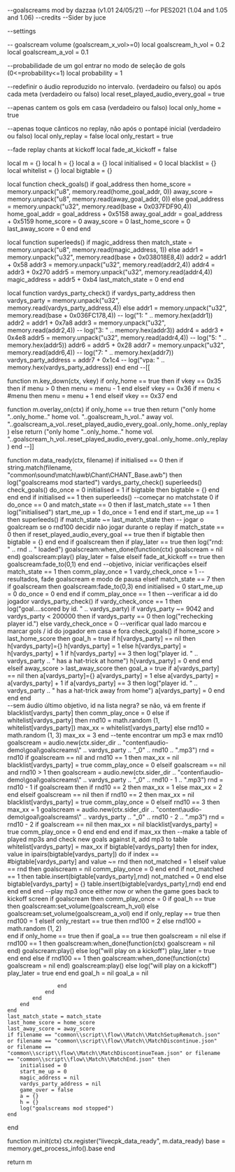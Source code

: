 
--goalscreams mod by dazzaa (v1.01 24/05/21)
--for PES2021 (1.04 and 1.05 and 1.06)
--credits
--Sider by juce

--settings

-- goalscream volume (goalscream_x_vol>=0)
local goalscream_h_vol = 0.2
local goalscream_a_vol = 0.1

--probabilidade de um gol entrar no modo de seleção de gols (0<=probability<=1)
local probability = 1

--redefinir o áudio reproduzido no intervalo. (verdadeiro ou falso) ou após cada meta (verdadeiro ou falso)
local reset_played_audio_every_goal = true


--apenas cantem os gols em casa (verdadeiro ou falso)
local only_home = true

--apenas toque cânticos no replay, não após o pontapé inicial (verdadeiro ou falso)
local only_replay = false
local only_restart = true

--fade replay chants at kickoff
local fade_at_kickoff = false






local m = {}
local h = {}
local a = {}
local initialised = 0
local blacklist = {}
local whitelist = {}
local bigtable = {}

local function check_goals()
	if goal_address then
		home_score = memory.unpack("u8", memory.read(home_goal_addr, 0))
		away_score = memory.unpack("u8", memory.read(away_goal_addr, 0))
	else
		goal_address = memory.unpack("u32", memory.read(base + 0x037FDF90,4))
		home_goal_addr = goal_address + 0x5158
		away_goal_addr = goal_address + 0x5159
		home_score = 0
		away_score = 0
		last_home_score = 0
		last_away_score = 0
	end
end

local function superleeds()
	if magic_address then
		match_state = memory.unpack("u8", memory.read(magic_address, 1))
	else
		addr1 = memory.unpack("u32", memory.read(base + 0x038018E8,4))
		addr2 = addr1 + 0x58
		addr3 = memory.unpack("u32", memory.read(addr2,4))
		addr4 = addr3 + 0x270
		addr5 = memory.unpack("u32", memory.read(addr4,4))
		magic_address = addr5 + 0xb4
		last_match_state = 0
	end
end

local function vardys_party_check()
	if vardys_party_address then
		vardys_party = memory.unpack("u32", memory.read(vardys_party_address,4))
	else
		addr1 = memory.unpack("u32", memory.read(base + 0x036FC178,4))
--		log("1: " .. memory.hex(addr1))
		addr2 = addr1 + 0x7a8
		addr3 = memory.unpack("u32", memory.read(addr2,4))
--		log("3: " .. memory.hex(addr3))
		addr4 = addr3 + 0x4e8
		addr5 = memory.unpack("u32", memory.read(addr4,4))
--		log("5: " .. memory.hex(addr5))
		addr6 = addr5 + 0x28
		addr7 = memory.unpack("u32", memory.read(addr6,4))
--		log("7: " .. memory.hex(addr7))
		vardys_party_address = addr7 + 0x1c4
--		log("vpa: " .. memory.hex(vardys_party_address))
	end
end	
	--[[

function m.key_down(ctx, vkey)
	if only_home == true then
		if vkey == 0x35 then
			if menu > 0 then
				menu = menu - 1
			end
		elseif vkey == 0x36
			if menu <  #menu then
				menu = menu + 1
			end
		elseif vkey == 0x37
		end
			
function m.overlay_on(ctx)
	if only_home == true then
		return ("only home "..only_home.." home vol. "..goalscream_h_vol.." away vol. "..goalscream_a_vol..reset_played_audio_every_goal..only_home..only_replay)
	else
		return ("only home "..only_home.." home vol. "..goalscream_h_vol..reset_played_audio_every_goal..only_home..only_replay)
end
--]]

function m.data_ready(ctx, filename)
	if initialised == 0 then
		if string.match(filename, "common\\sound\\match\\awb\\Chant\\CHANT_Base.awb") then
			log("goalscreams mod started")
			vardys_party_check()
			superleeds()
			check_goals()
			do_once = 0
			initialised = 1
			if bigtable then
				bigtable = {}
			end
		end
	end
	if initialised == 1 then
		superleeds()
		--começar no matchstate 0
		if do_once == 0 and match_state == 0 then
			if last_match_state == 1 then
				log("initialised")
				start_me_up = 1
				do_once = 1
			end
		end
		if start_me_up == 1 then
			superleeds()
			if match_state ~= last_match_state then
				-- jogar o goalcream se o rnd100 decidir não jogar durante o replay
				if match_state == 0 then
					if reset_played_audio_every_goal == true then
						if bigtable then
							bigtable = {}
						end
					end
					if goalscream then
						if play_later == true then
							log("rnd: " .. rnd .. " loaded")
							goalscream:when_done(function(ctx)
								goalscream = nil
							end)
							goalscream:play()
							play_later = false
						elseif fade_at_kickoff == true then
							goalscream:fade_to(0,1)
						end
					end
				--objetivo, iniciar verificações
				elseif match_state == 1 then
					comm_play_once = 1
					vardy_check_once = 1
				--resultados, fade goalscream e modo de pausa
				elseif match_state == 7 then
				if goalscream then
					goalscream:fade_to(0,3)
				end
					initialised = 0
					start_me_up = 0
					do_once = 0
				end
			end
			if comm_play_once == 1 then
				--verificar a id do jogador
				vardys_party_check()
				if vardy_check_once == 1 then
					log("goal....scored by id. " .. vardys_party)
					if vardys_party ~= 9042 and vardys_party < 200000 then
						if vardys_party == 0 then
							log("rechecking player id.")
						else
							vardy_check_once = 0
							--verificar qual lado marcou e marcar gols / id do jogador em casa e fora
							check_goals()
							if home_score > last_home_score then
								goal_h = true
								if h[vardys_party] == nil then
									h[vardys_party]={}
									h[vardys_party] = 1
								else
									h[vardys_party] = h[vardys_party] + 1
									if h[vardys_party] == 3 then
										log("player id. " .. vardys_party .. " has a hat-trick at home")
										h[vardys_party] = 0
									end 
								end
							elseif away_score > last_away_score then
								goal_a = true
								if a[vardys_party] == nil then
									a[vardys_party]={}
									a[vardys_party] = 1
								else
									a[vardys_party] = a[vardys_party] + 1
									if a[vardys_party] == 3 then
										log("player id. " .. vardys_party .. " has a hat-trick away from home")
										a[vardys_party] = 0
									end 
								end
							end							
                          --sem áudio último objetivo, id na lista negra? se não, vá em frente
							if blacklist[vardys_party] then
								comm_play_once = 0
							else
								if whitelist[vardys_party] then
									rnd10 = math.random (1, whitelist[vardys_party])
									max_xx = whitelist[vardys_party]
								else
									rnd10 = math.random (1, 3)
									max_xx = 3
								end
								--tente encontrar um mp3 e max rnd10
								goalscream = audio.new(ctx.sider_dir .. "content\\audio-demo\\goal\\goalscreams\\" .. vardys_party .. "_0" .. rnd10 .. ".mp3")
								rnd = rnd10
								if goalscream == nil and rnd10 == 1 then
									max_xx = nil
									blacklist[vardys_party] = true
									comm_play_once = 0
								elseif goalscream == nil and rnd10 > 1 then
									goalscream = audio.new(ctx.sider_dir .. "content\\audio-demo\\goal\\goalscreams\\" .. vardys_party .. "_0" .. rnd10 - 1 .. ".mp3")
									rnd = rnd10 - 1
									if goalscream then
										if rnd10 == 2 then
											max_xx = 1
										else
											max_xx = 2
										end
									elseif goalscream == nil then
										if rnd10 == 2 then
											max_xx = nil
											blacklist[vardys_party] = true
											comm_play_once = 0
										elseif rnd10 == 3 then
											max_xx = 1
											goalscream = audio.new(ctx.sider_dir .. "content\\audio-demo\\goal\\goalscreams\\" .. vardys_party .. "_0" .. rnd10 - 2 .. ".mp3")
											rnd = rnd10 - 2
											if goalscream == nil then
												max_xx = nil
												blacklist[vardys_party] = true
												comm_play_once = 0
											end
										end
									end
								end
								if max_xx then
									--make a table of played mp3s and check new goals against it, add mp3 to table
									whitelist[vardys_party] = max_xx
									if bigtable[vardys_party]  then
										for index, value in ipairs(bigtable[vardys_party]) do
											if index == #bigtable[vardys_party] and value ~= rnd then
												not_matched = 1
											elseif value == rnd then
												goalscream = nil
												comm_play_once = 0
											end
										end
										if not_matched == 1 then
											table.insert(bigtable[vardys_party],rnd)
											not_matched = 0
										end
									else
										bigtable[vardys_party] = {}
										table.insert(bigtable[vardys_party],rnd)
									end
								end
							end
						end
					end
					--play mp3 once either now or when the game goes back to kickoff screen
					if goalscream then
						comm_play_once = 0
						if goal_h == true then
							goalscream:set_volume(goalscream_h_vol)
						else
							goalscream:set_volume(goalscream_a_vol)
						end
						if only_replay == true then
							rnd100 = 1
						elseif only_restart == true then
							rnd100 = 2
						else
							rnd100 = math.random (1, 2)					
						end
						if only_home == true then
							if goal_a == true then
								goalscream = nil
							else
								if rnd100 == 1 then
									goalscream:when_done(function(ctx)
										goalscream = nil
									end)
									goalscream:play()
								else
									log("will play on a kickoff")
									play_later = true
								end
							end
						else
							if rnd100 == 1 then
								goalscream:when_done(function(ctx)
									goalscream = nil
								end)
								goalscream:play()
							else
								log("will play on a kickoff")
								play_later = true
							end
						end
						goal_h = nil
						goal_a = nil

					end
				end
			end
		end
	end
	last_match_state = match_state
	last_home_score = home_score
	last_away_score = away_score
	if filename == "common\\script\\flow\\Match\\MatchSetupRematch.json" or filename == "common\\script\\flow\\Match\\MatchDiscontinue.json" 
	or filename == "common\\script\\flow\\Match\\MatchDiscontinueTeam.json" or filename == "common\\script\\flow\\Match\\MatchEnd.json" then
		initialised = 0
		start_me_up = 0
		magic_address = nil
		vardys_party_address = nil
		game_over = false
		a = {}
		h = {}
		log("goalscreams mod stopped")
	end
end

function m.init(ctx)
	ctx.register("livecpk_data_ready", m.data_ready)
	base = memory.get_process_info().base
end

return m

